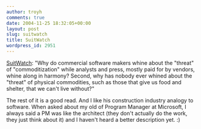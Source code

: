 ```yaml
---
author: troyh
comments: true
date: 2004-11-25 18:32:05+00:00
layout: post
slug: suitwatch
title: SuitWatch
wordpress_id: 2951
---
```


[SuitWatch](http://lists.ssc.com/pipermail/suitwatch/2004-November/000080.html): "Why do commercial software makers whine about    the "threat" of "commoditization" while analysts and press, mostly paid for by vendors, whine along in harmony? Second, why has nobody ever whined about the "threat" of physical commodities, such as those that give us food and shelter, that we can't live without?"



The rest of it is a good read. And I like his construction industry analogy to software. When asked about my old of Program Manager at Microsoft, I always said a PM was like the architect (they don't actually do the work, they just think about it) and I haven't heard a better description yet. :)
